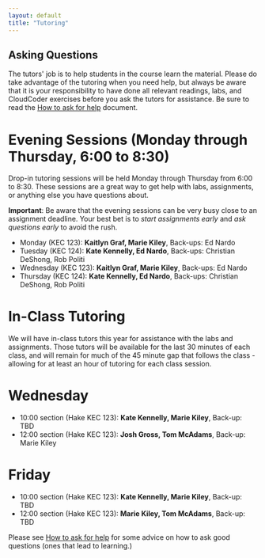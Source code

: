 ```yaml
---
layout: default
title: "Tutoring"
---
```

## Asking Questions

The tutors' job is to help students in the course learn the material.  Please do take advantage of the tutoring when you need help, but always be aware that it is your responsibility to have done all relevant readings, labs, and CloudCoder exercises before you ask the tutors for assistance.  Be sure to read the [How to ask for help](HowToAskForHelp.html) document.

# Evening Sessions (Monday through Thursday, 6:00 to 8:30)
Drop-in tutoring sessions will be held Monday through Thursday from
6:00 to 8:30.  These sessions are a great way to get help with labs,
assignments, or anything else you have questions about.

**Important**: Be aware that the evening sessions can be very busy
close to an assignment deadline.  Your best bet is to *start assignments early*
and *ask questions early* to avoid the rush.

* Monday    (KEC 123): **Kaitlyn Graf,  Marie Kiley**, Back-ups: Ed Nardo
* Tuesday   (KEC 124): **Kate Kennelly, Ed Nardo**,    Back-ups: Christian DeShong, Rob Politi
* Wednesday (KEC 123): **Kaitlyn Graf,  Marie Kiley**, Back-ups: Ed Nardo
* Thursday  (KEC 124): **Kate Kennelly, Ed Nardo**,    Back-ups: Christian DeShong, Rob Politi


# In-Class Tutoring
We will have in-class tutors this year for assistance with the labs and assignments.  Those tutors will be available for the last 30 minutes of each class, and will remain for much of the 45 minute gap that follows the class - allowing for at least an hour of tutoring for each class session.

# Wednesday
* 10:00 section (Hake KEC 123): **Kate Kennelly, Marie Kiley**, Back-up: TBD
* 12:00 section (Hake KEC 123): **Josh Gross,    Tom McAdams**, Back-up: Marie Kiley

# Friday
* 10:00 section (Hake KEC 123): **Kate Kennelly, Marie Kiley**, Back-up: TBD
* 12:00 section (Hake KEC 123): **Marie Kiley,   Tom McAdams**, Back-up: TBD

Please see [How to ask for help](http://faculty.ycp.edu/~dhovemey/askingForHelp.html) for some advice on how to ask good questions (ones that lead to learning.)
